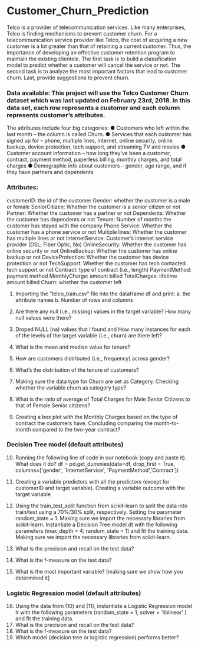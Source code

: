 # Customer_Churn_Prediction

Telco is a provider of telecommunication services. Like many enterprises, Telco is finding mechanisms to prevent customer churn. For a telecommunication service provider like Telco, the cost of acquiring a new customer is a lot greater than that of retaining a current customer. Thus, the importance of developing an effective customer retention program to maintain the existing clientele. The first task is to build a classification model to predict whether a customer will cancel the service or not. The second task is to analyze the most important factors that lead to customer churn. Last, provide suggestions to prevent churn. 

### Data available: This project will use the Telco Customer Churn dataset which was last updated on February 23rd, 2018. In this data set, each row represents a customer and each column represents customer’s attributes. 

The attributes include four big categories:
● Customers who left within the last month – the column is called Churn. 
● Services that each customer has signed up for – phone, multiple lines, internet, online security, online backup, device protection, tech support, and streaming TV and movies 
● Customer account information – how long they’ve been a customer, contract, payment method, paperless billing, monthly charges, and total charges 
● Demographic info about customers – gender, age range, and if they have partners and dependents 

### Attributes: 
customerID: the id of the customer 
Gender: whether the customer is a male or female 
SeniorCitizen: Whether the customer is a senior citizen or not 
Partner: Whether the customer has a partner or not 
Dependents: Whether the customer has dependents or not 
Tenure: Number of months the customer has stayed with the company 
Phone Service: Whether the customer has a phone service or not 
Multiple lines: Whether the customer has multiple lines or not 
InternetService: Customer’s internet service provider (DSL, Fiber Optic, No) 
OnlineSecurity: Whether the customer has online security or not 
OnlineBackup: Whether the customer has online backup or not 
DeviceProtection: Whether the customer has device protection or not 
TechSupport: Whether the customer has tech contacted tech support or not 
Contract: type of contract (i.e., length) 
PaymentMethod: payment method 
MonthlyCharge: amount billed 
TotalCharges: lifetime amount billed 
Churn: whether the customer left 

1) Importing the “telco_train.csv” file into the dataframe df and print: 
a. the attribute names
b. Number of rows and columns 

2) Are there any null (i.e., missing) values in the target variable? How many null values were there? 
3) Droped NULL (na) values that I found and How many instances for each of the levels of the target variable (i.e., churn) are there left?
4) What is the mean and median value for tenure?
5) How are customers distributed (i.e., frequency) across gender? 
6) What’s the distribution of the tenure of customers? 
7) Making sure the data type for Churn are set as Category. Checking whether the variable churn as category type?
8) What is the ratio of average of Total Charges for Male Senior Citizens to that of Female Senior citizens? 
9) Creating a box plot with the Monthly Charges based on the type of contract the customers have. Concluding comparing the month-to-month compared to the two-year contract?

### Decision Tree model (default attributes)
 10) Running the following line of code in our notebook (copy and paste it). What does it do? 
df = pd.get_dummies(data=df, drop_first = True, columns=['gender', 'InternetService', 'PaymentMethod','Contract']) 

11) Creating a variable predictors with all the predictors (except for customerID and target variable). Creating a variable outcome with the target variable 
12) Using the train_test_split function from scikit-learn to split the data into train/test using a 70%/30% split, respectively. Setting the parameter random_state = 1. Making sure we import the necessary libraries from scikit-learn. Instantiate a Decision Tree model dt with the following parameters (max_depth = 4; random_state = 1) and fit the training data. Making sure we import the necessary libraries from scikit-learn. 
13) What is the precision and recall on the test data? 
14) What is the f-measure on the test data? 
15) What is the most important variable? [making sure we show how you determined it]

### Logistic Regression model (default attributes)
16) Using the data from (10) and (11), instantiate a Logistic Regression model lr with the following parameters (random_state = 1, solver = 'liblinear' ) and fit the training data. 
17) What is the precision and recall on the test data? 
18) What is the f-measure on the test data?
19) Which model (decision tree or logistic regression) performs better?

